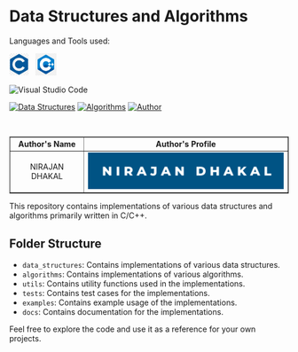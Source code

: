 
# Data Structures and Algorithms

Languages and Tools used:

<img src="./images/C.png" alt="C" height="40" width="35"> &nbsp; <img src="./images/C++.png" alt="C++" height="40" width="38">

![Visual Studio Code](https://img.shields.io/badge/Visual%20Studio%20Code-0078d7.svg?style=for-the-badge&logo=visual-studio-code&logoColor=white)

[![Data Structures](https://img.shields.io/badge/Data%20Structures-Yes-brightgreen.svg)](https://en.wikipedia.org/wiki/Data_structure)
[![Algorithms](https://img.shields.io/badge/Algorithms-Yes-brightgreen.svg)](https://en.wikipedia.org/wiki/Algorithm)
[![Author](https://img.shields.io/badge/Author/Maintainer_-Nirajan_Dhakal-blue)](https://github.com/dhakalnirajan)

<br>

<table border="1">
<tr>
<th><center>Author's Name</center></th>
<th><center>Author's Profile</center></th>
</tr>
<tr>
<td><center>NIRAJAN DHAKAL</center></td>
<td><a href="https://github.com/dhakalnirajan" alt="nirajan badge image"><center><img src="./images/nirajan.svg"></center></a></td>
</tr>
</table>

This repository contains implementations of various data structures and algorithms primarily written in C/C++.

## Folder Structure

- `data_structures`: Contains implementations of various data structures.
- `algorithms`: Contains implementations of various algorithms.
- `utils`: Contains utility functions used in the implementations.
- `tests`: Contains test cases for the implementations.
- `examples`: Contains example usage of the implementations.
- `docs`: Contains documentation for the implementations.

Feel free to explore the code and use it as a reference for your own projects.
